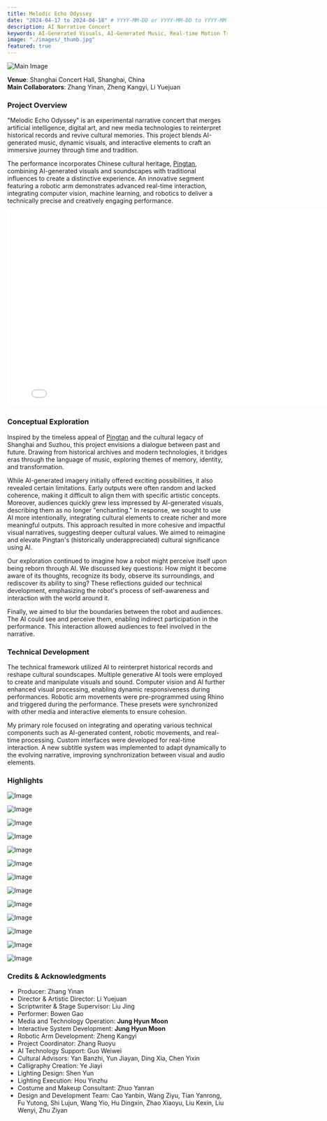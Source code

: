 ```yaml
---
title: Melodic Echo Odyssey
date: "2024-04-17 to 2024-04-18" # YYYY-MM-DD or YYYY-MM-DD to YYYY-MM-DD or YYYY-MM-DD, YYYY-MM-DD, YYYY-MM-DD
description: AI Narrative Concert
keywords: AI-Generated Visuals, AI-Generated Music, Real-time Motion Tracking, Robot Arm
image: "./images/_thumb.jpg"
featured: true
---
```


![Main Image](./images/_main.jpg)

**Venue**: Shanghai Concert Hall, Shanghai, China  
**Main Collaborators**: Zhang Yinan, Zheng Kangyi, Li Yuejuan

### Project Overview

"Melodic Echo Odyssey" is an experimental narrative concert that merges artificial intelligence, digital art, and new media technologies to reinterpret historical records and revive cultural memories. This project blends AI-generated music, dynamic visuals, and interactive elements to craft an immersive journey through time and tradition.

The performance incorporates Chinese cultural heritage, [Pingtan](https://en.wikipedia.org/wiki/Suzhou_Pingtan), combining AI-generated visuals and soundscapes with traditional influences to create a distinctive experience. An innovative segment featuring a robotic arm demonstrates advanced real-time interaction, integrating computer vision, machine learning, and robotics to deliver a technically precise and creatively engaging performance.

<iframe width="800" height="450" src="//www.youtube.com/embed/Jy67K_ND3QQ?feature=player_detailpage" frameborder="0" allowfullscreen></iframe>

### Conceptual Exploration

Inspired by the timeless appeal of [Pingtan](https://en.wikipedia.org/wiki/Suzhou_Pingtan) and the cultural legacy of Shanghai and Suzhou, this project envisions a dialogue between past and future. Drawing from historical archives and modern technologies, it bridges eras through the language of music, exploring themes of memory, identity, and transformation.

While AI-generated imagery initially offered exciting possibilities, it also revealed certain limitations. Early outputs were often random and lacked coherence, making it difficult to align them with specific artistic concepts. Moreover, audiences quickly grew less impressed by AI-generated visuals, describing them as no longer "enchanting." In response, we sought to use AI more intentionally, integrating cultural elements to create richer and more meaningful outputs. This approach resulted in more cohesive and impactful visual narratives, suggesting deeper cultural values. We aimed to reimagine and elevate Pingtan's (historically underappreciated) cultural significance using AI.

Our exploration continued to imagine how a robot might perceive itself upon being reborn through AI. We discussed key questions: How might it become aware of its thoughts, recognize its body, observe its surroundings, and rediscover its ability to sing? These reflections guided our technical development, emphasizing the robot's process of self-awareness and interaction with the world around it.

Finally, we aimed to blur the boundaries between the robot and audiences. The AI could see and perceive them, enabling indirect participation in the performance. This interaction allowed audiences to feel involved in the narrative.

### Technical Development

The technical framework utilized AI to reinterpret historical records and reshape cultural soundscapes. Multiple generative AI tools were employed to create and manipulate visuals and sound. Computer vision and AI further enhanced visual processing, enabling dynamic responsiveness during performances. Robotic arm movements were pre-programmed using Rhino and triggered during the performance. These presets were synchronized with other media and interactive elements to ensure cohesion.

My primary role focused on integrating and operating various technical components such as AI-generated content, robotic movements, and real-time processing. Custom interfaces were developed for real-time interaction. A new subtitle system was implemented to adapt dynamically to the evolving narrative, improving synchronization between visual and audio elements.

### Highlights

![Image](./images/melodic-echo-odyssey-002.jpg)

![Image](./images/melodic-echo-odyssey-001.jpg)

![Image](./images/melodic-echo-odyssey-003.jpg)

![Image](./images/melodic-echo-odyssey-004.jpg)

![Image](./images/melodic-echo-odyssey-005.jpg)

![Image](./images/melodic-echo-odyssey-006.jpg)

![Image](./images/melodic-echo-odyssey-007.jpg)

![Image](./images/melodic-echo-odyssey-008.jpg)

![Image](./images/melodic-echo-odyssey-009.jpg)

![Image](./images/melodic-echo-odyssey-010.jpg)

![Image](./images/melodic-echo-odyssey-011.jpg)

![Image](./images/melodic-echo-odyssey-012.jpg)

![Image](./images/melodic-echo-odyssey-013.jpg)

### Credits & Acknowledgments

- Producer: Zhang Yinan
- Director & Artistic Director: Li Yuejuan
- Scriptwriter & Stage Supervisor: Liu Jing
- Performer: Bowen Gao
- Media and Technology Operation: **Jung Hyun Moon**
- Interactive System Development: **Jung Hyun Moon**
- Robotic Arm Development: Zheng Kangyi
- Project Coordinator: Zhang Ruoyu
- AI Technology Support: Guo Weiwei
- Cultural Advisors: Yan Banzhi, Yun Jiayan, Ding Xia, Chen Yixin
- Calligraphy Creation: Ye Jiayi
- Lighting Design: Shen Yun
- Lighting Execution: Hou Yinzhu
- Costume and Makeup Consultant: Zhuo Yanran
- Design and Development Team: Cao Yanbin, Wang Ziyu, Tian Yanrong, Fu Yutong, Shi Lujun, Wang Yio, Hu Dingxin, Zhao Xiaoyu, Liu Kexin, Liu Wenyi, Zhu Ziyan
